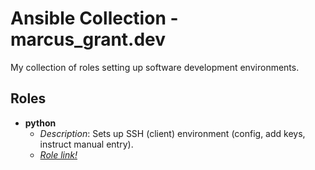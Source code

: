 # Ansible Collection - marcus_grant.dev

My collection of roles setting up software development environments.

## Roles

* **python**
  * *Description*:
    Sets up SSH (client) environment (config, add keys, instruct manual entry).
  * [*Role link!*](./roles/python/)
